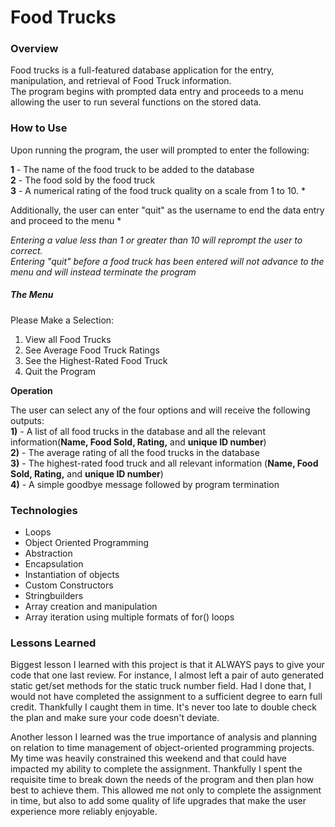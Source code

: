 # Food Trucks

### Overview
Food trucks is a full-featured database application for the entry, manipulation, and retrieval of Food Truck information.     
 The program begins with prompted data entry and proceeds to a menu allowing the user to run several functions on the stored data.
### How to Use

Upon running the program, the user will prompted to enter the following:   

**1** - The name of the food truck to be added to the database   
**2** - The food sold by the food truck   
**3** - A numerical rating of the food truck quality on a scale from 1 to 10. *    

Additionally, the user can enter "quit" as the username to end the data entry and proceed to the menu *      

*Entering a value less than 1 or greater than 10 will reprompt the user to correct.*        
*Entering "quit" before a food truck has been entered will not advance to the menu and will instead terminate the program*

##### **The Menu**

      
Please Make a Selection:        
1) View all Food Trucks        
2) See Average Food Truck Ratings         
3) See the Highest-Rated Food Truck        
4) Quit the Program        

**Operation**     

The user can select any of the four options and will receive the following outputs:           
**1)** - A list of all food trucks in the database and all the relevant information(**Name, Food Sold, Rating,** and **unique ID number**)       
**2)** - The average rating of all the food trucks in the database                      
**3)** - The highest-rated food truck and all relevant information (**Name, Food Sold, Rating,** and **unique ID number**)      
**4)** - A simple goodbye message followed by program termination            


### Technologies

* Loops
* Object Oriented Programming
* Abstraction
* Encapsulation
* Instantiation of objects
* Custom Constructors
* Stringbuilders
* Array creation and manipulation
* Array iteration using multiple formats of for() loops

### Lessons Learned

Biggest lesson I learned with this project is that it ALWAYS pays to give your code that one last review.  For instance, I almost left a pair of auto generated static get/set methods for the static truck number field.  Had I done that, I would not have completed the assignment to a sufficient degree to earn full credit.  Thankfully I caught them in time.  It's never too late to double check the plan and make sure your code doesn't deviate.

Another lesson I learned was the true importance of analysis and planning on relation to time management of object-oriented programming projects.  My time was heavily constrained this weekend and that could have impacted my ability to complete the assignment.  Thankfully I spent the requisite time to break down the needs of the program and then plan how best to achieve them.  This allowed me not only to complete the assignment in time, but also to add some quality of life upgrades that make the user experience more reliably enjoyable.

